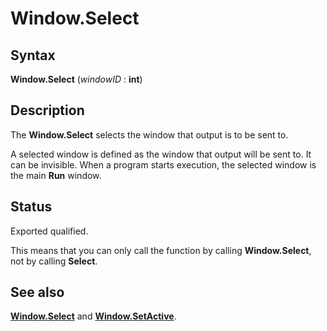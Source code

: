 
# Window.Select

## Syntax
**Window.Select** (_windowID_ : **int**)

## Description
The **Window.Select** selects the window that output is to be sent to.

A selected window is defined as the window that output will be sent to. It can be invisible. When a program starts execution, the selected window is the main **Run** window.


## Status
Exported qualified.

This means that you can only call the function by calling **Window.Select**, not by calling **Select**.


## See also
**[Window.Select]()** and **[Window.SetActive](window_setactive.html)**.


